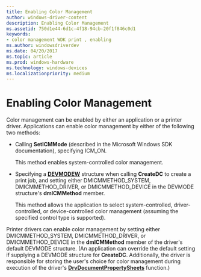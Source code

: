 ```yaml
---
title: Enabling Color Management
author: windows-driver-content
description: Enabling Color Management
ms.assetid: 750d1e44-6d1c-4f18-94cb-20f1f846c0d1
keywords:
- color management WDK print , enabling
ms.author: windowsdriverdev
ms.date: 04/20/2017
ms.topic: article
ms.prod: windows-hardware
ms.technology: windows-devices
ms.localizationpriority: medium
---
```


# Enabling Color Management





Color management can be enabled by either an application or a printer driver. Applications can enable color management by either of the following two methods:

-   Calling **SetICMMode** (described in the Microsoft Windows SDK documentation), specifying ICM\_ON.

    This method enables system-controlled color management.

-   Specifying a [**DEVMODEW**](https://msdn.microsoft.com/library/windows/hardware/ff552837) structure when calling **CreateDC** to create a print job, and setting either DMICMMETHOD\_SYSTEM, DMICMMETHOD\_DRIVER, or DMICMMETHOD\_DEVICE in the DEVMODE structure's **dmICMMethod** member.

    This method allows the application to select system-controlled, driver-controlled, or device-controlled color management (assuming the specified control type is supported).

Printer drivers can enable color management by setting either DMICMMETHOD\_SYSTEM, DMICMMETHOD\_DRIVER, or DMICMMETHOD\_DEVICE in the **dmICMMethod** member of the driver's default DEVMODE structure. (An application can override the default setting if supplying a DEVMODE structure for **CreateDC**. Additionally, the driver is responsible for storing the user's choice for color management during execution of the driver's [**DrvDocumentPropertySheets**](https://msdn.microsoft.com/library/windows/hardware/ff548548) function.)

 

 




